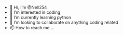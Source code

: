 - 👋 Hi, I’m @Nell254
- 👀 I’m interested in coding
- 🌱 I’m currently learning python
- 💞️ I’m looking to collaborate on anything coding related
- 📫 How to reach me ...

<!---
Nell254/Nell254 is a ✨ special ✨ repository because its `README.md` (this file) appears on your GitHub profile.
You can click the Preview link to take a look at your changes.
--->
